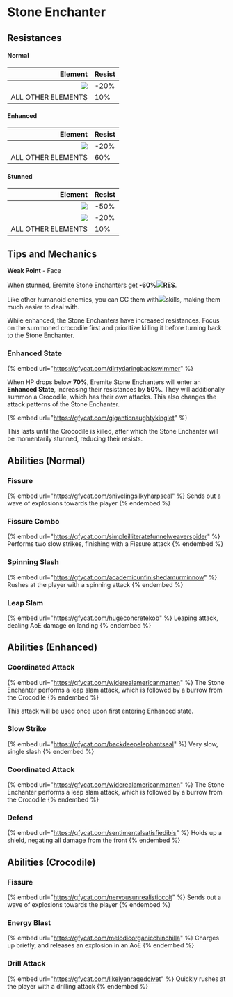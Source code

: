 # Stone Enchanter

## Resistances

#### Normal

|                                        Element | Resist |
| ---------------------------------------------: | ------ |
| ![](../../.gitbook/assets/physical\_small.png) | -20%   |
|                             ALL OTHER ELEMENTS | 10%    |

#### Enhanced

|                                        Element | Resist |
| ---------------------------------------------: | ------ |
| ![](../../.gitbook/assets/physical\_small.png) | -20%   |
|                             ALL OTHER ELEMENTS | 60%    |

#### Stunned

|                                        Element | Resist |
| ---------------------------------------------: | ------ |
|      ![](../../.gitbook/assets/geo\_small.png) | -50%   |
| ![](../../.gitbook/assets/physical\_small.png) | -20%   |
|                             ALL OTHER ELEMENTS | 10%    |

####

## Tips and Mechanics <a href="#tips-and-mechanics" id="tips-and-mechanics"></a>

**Weak Point** - Face

When stunned, Eremite Stone Enchanters get **-60%**​![](../../.gitbook/assets/geo\_small.png)**RES**.

Like other humanoid enemies, you can CC them with​![](https://files.gitbook.com/v0/b/gitbook-x-prod.appspot.com/o/spaces%2F-MVAGyyACcSzyzfmgy7f%2Fuploads%2Fgit-blob-68e4777d7c38eb974be29d8260b1f52709a44a26%2Fanemo\_small.png?alt=media\&token=e3a6e092-2359-45e8-a8cc-20499cfb0eac)skills, making them much easier to deal with.

While enhanced, the Stone Enchanters have increased resistances. Focus on the summoned crocodile first and prioritize killing it before turning back to the Stone Enchanter.

### Enhanced State <a href="#enhanced-state" id="enhanced-state"></a>

{% embed url="https://gfycat.com/dirtydaringbackswimmer" %}

When HP drops below **70%**, Eremite Stone Enchanters will enter an **Enhanced State**, increasing their resistances by **50%**. They will additionally summon a Crocodile, which has their own attacks. This also changes the attack patterns of the Stone Enchanter.

{% embed url="https://gfycat.com/giganticnaughtykinglet" %}

This lasts until the Crocodile is killed, after which the Stone Enchanter will be momentarily stunned, reducing their resists.

## Abilities (Normal)

### Fissure

{% embed url="https://gfycat.com/snivelingsilkyharpseal" %}
Sends out a wave of explosions towards the player
{% endembed %}

### Fissure Combo

{% embed url="https://gfycat.com/simpleilliteratefunnelweaverspider" %}
Performs two slow strikes, finishing with a Fissure attack
{% endembed %}

### Spinning Slash

{% embed url="https://gfycat.com/academicunfinishedamurminnow" %}
Rushes at the player with a spinning attack
{% endembed %}

### Leap Slam

{% embed url="https://gfycat.com/hugeconcretekob" %}
Leaping attack, dealing AoE damage on landing
{% endembed %}

## Abilities (Enhanced)

### Coordinated Attack

{% embed url="https://gfycat.com/widerealamericanmarten" %}
The Stone Enchanter performs a leap slam attack, which is followed by a burrow from the Crocodile
{% endembed %}

This attack will be used once upon first entering Enhanced state.

### Slow Strike

{% embed url="https://gfycat.com/backdeepelephantseal" %}
Very slow, single slash
{% endembed %}

### Coordinated Attack

{% embed url="https://gfycat.com/widerealamericanmarten" %}
The Stone Enchanter performs a leap slam attack, which is followed by a burrow from the Crocodile
{% endembed %}

### Defend

{% embed url="https://gfycat.com/sentimentalsatisfiedibis" %}
Holds up a shield, negating all damage from the front
{% endembed %}

## Abilities (Crocodile)

### Fissure

{% embed url="https://gfycat.com/nervousunrealisticcolt" %}
Sends out a wave of explosions towards the player
{% endembed %}

### Energy Blast

{% embed url="https://gfycat.com/melodicorganicchinchilla" %}
Charges up briefly, and releases an explosion in an AoE
{% endembed %}

### Drill Attack

{% embed url="https://gfycat.com/likelyenragedcivet" %}
Quickly rushes at the player with a drilling attack
{% endembed %}
